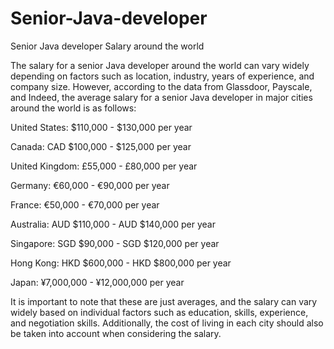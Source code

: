 # Senior-Java-developer
 
 Senior Java developer Salary around the world
 
 
 The salary for a senior Java developer around the world can vary widely depending on factors such as location, industry, years of experience, and company size. However, according to the data from Glassdoor, Payscale, and Indeed, the average salary for a senior Java developer in major cities around the world is as follows:

United States: $110,000 - $130,000 per year

Canada: CAD $100,000 - $125,000 per year

United Kingdom: £55,000 - £80,000 per year

Germany: €60,000 - €90,000 per year

France: €50,000 - €70,000 per year

Australia: AUD $110,000 - AUD $140,000 per year

Singapore: SGD $90,000 - SGD $120,000 per year

Hong Kong: HKD $600,000 - HKD $800,000 per year

Japan: ¥7,000,000 - ¥12,000,000 per year

It is important to note that these are just averages, and the salary can vary widely based on individual factors such as education, skills, experience, and negotiation skills. Additionally, the cost of living in each city should also be taken into account when considering the salary.


